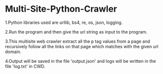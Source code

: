 # Multi-Site-Python-Crawler
1.Python libraries used are urllib, bs4, re, os, json, logging.

2.Run the program and then give the url string as input to the program.

3.This multisite web crawler extract all the p tag values from a page and recursively follow all the links on that page which matches with the given url domain.

4.Output will be saved in the file 'output.json' and logs will be written in the file 'log.txt' in CWD.


